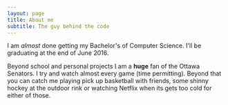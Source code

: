 ```yaml
---
layout: page
title: About me
subtitle: The guy behind the code
---
```


I am *almost* done getting my Bachelor's of Computer Science. I'll be graduating
at the end of June 2016.

Beyond school and personal projects I am a **huge** fan of the Ottawa Senators.
I try and watch almost every game (time permitting). Beyond that you can catch me
playing pick up basketball with friends, some shinny hockey at the outdoor rink
or watching Netflix when its gets too cold for either of those.
